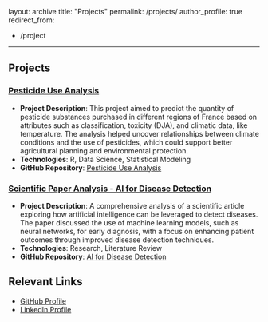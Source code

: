 layout: archive
title: "Projects"
permalink: /projects/
author_profile: true
redirect_from:
  - /project
---

## Projects

### [Pesticide Use Analysis](https://github.com/dallaorane-wilfred/Pesticide_project)
- **Project Description**: This project aimed to predict the quantity of pesticide substances purchased in different regions of France based on attributes such as classification, toxicity (DJA), and climatic data, like temperature. The analysis helped uncover relationships between climate conditions and the use of pesticides, which could support better agricultural planning and environmental protection.
- **Technologies**: R, Data Science, Statistical Modeling
- **GitHub Repository**: [Pesticide Use Analysis](https://github.com/dallaorane-wilfred/Pesticide_project)

### [Scientific Paper Analysis - AI for Disease Detection](https://github.com/dallaorane-wilfred/Disease_Detection_Paper)
- **Project Description**: A comprehensive analysis of a scientific article exploring how artificial intelligence can be leveraged to detect diseases. The paper discussed the use of machine learning models, such as neural networks, for early diagnosis, with a focus on enhancing patient outcomes through improved disease detection techniques.
- **Technologies**: Research, Literature Review
- **GitHub Repository**: [AI for Disease Detection](https://github.com/dallaorane-wilfred/Disease_Detection_Paper)

## Relevant Links
- [GitHub Profile](https://github.com/dallaorane-wilfred)
- [LinkedIn Profile](https://www.linkedin.com/in/wilfred-dallaorane)

